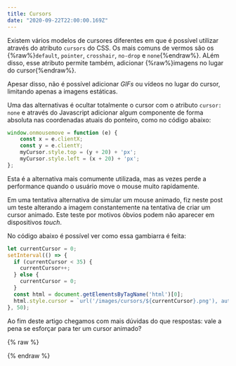 ```yaml
---
title: Cursors
date: "2020-09-22T22:00:00.169Z"
---
```


Existem vários modelos de cursores diferentes em que é possível utilizar através do atributo `cursors` do CSS. Os mais comuns de vermos são os {%raw%}<code style="cursor:default">default</code><span>, </span><code style="cursor:pointer">pointer</code><span>, </span><code style="cursor:crosshair">crosshair</code><span>, </span><code style="cursor:no-drop">no-drop</code><span> e </span><code style="cursor:none">none</code>{%endraw%}. ALém disso, esse atributo permite também, adicionar {%raw%}<span class="image-cursor">imagens no lugar do cursor</span>{%endraw%}.

Apesar disso, não é possível adicionar _GIFs_ ou vídeos no lugar do cursor, limitando apenas a imagens estáticas.

Uma das alternativas é ocultar totalmente o cursor com o atributo `cursor: none` e através do Javascript adicionar algum componente de forma absoluta nas coordenadas atuais do ponteiro, como no código abaixo:

```js
window.onmousemove = function (e) {
    const x = e.clientX;
    const y = e.clientY;
    myCursor.style.top = (y + 20) + 'px';
    myCursor.style.left = (x + 20) + 'px';
};
```

Esta é a alternativa mais comumente utilizada, mas as vezes perde a performance quando o usuário move o mouse muito rapidamente.

Em uma tentativa alternativa de simular um mouse animado, fiz neste post um teste alterando a imagem constantemente na tentativa de criar um cursor animado. Este teste por motivos óbvios podem não aparecer em dispositivos _touch_.

No código abaixo é possível ver como essa gambiarra é feita:

```js
let currentCursor = 0;
setInterval(() => {
  if (currentCursor < 35) {
    currentCursor++;
  } else {
    currentCursor = 0;
  }
  const html = document.getElementsByTagName('html')[0];
  html.style.cursor = `url('/images/cursors/${currentCursor}.png'), auto`;
}, 50);
```

Ao fim deste artigo chegamos com mais dúvidas do que respostas: vale a pena se esforçar para ter um cursor animado?

{% raw %}
<style>
.image-cursor {
  cursor: url("/images/mini-logo.png"), auto;
}
</style>
<script>
  let currentCursor = 0;
  setInterval(() => {
    if (currentCursor < 35) {
      currentCursor++;
    } else {
      currentCursor = 0;
    }
    const html = document.getElementsByTagName('html')[0];
    html.style.cursor = `url('/images/cursors/${currentCursor}.png'), auto`;
  }, 50);
</script>
{% endraw %}
